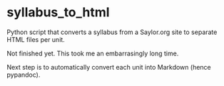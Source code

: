 # syllabus_to_html
Python script that converts a syllabus from a Saylor.org site to separate HTML files per unit.

Not finished yet. This took me an embarrasingly long time.

Next step is to automatically convert each unit into Markdown (hence pypandoc).
